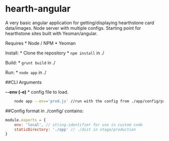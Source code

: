 hearth-angular
==============

A very basic angular application for getting/displaying hearthstone card data/images.  Node server with multiple configs.  Starting point for hearthstone sites built with Yeoman/angular.

Requires
	* Node / NPM
	* Yeoman

Install:
	* Clone the repository
	* ```npm install``` in ./

Build:
	* ```grunt build``` in ./

Run:
	* ```node app``` in ./

##CLI Arguments

**--env (-e)**
	* config file to load.
```bash
	node app --env='prod.js' //run with the config from ./app/config/prod.js
```

##Config format in ./config/ contains:

```javascript
module.exports = {
	env: 'local', // string-identifier for use in custom code
	staticDirectory: './app' // ./dist in stage/production
}
```